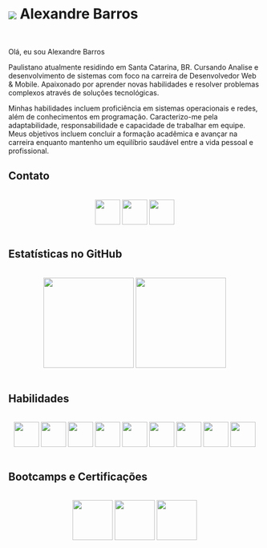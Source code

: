 <h1>
     <img align="center" src="https://github.com/AlexandreBarrosDev/portfolio/blob/main/public/alx-logo-zinc-200.svg">
     Alexandre Barros
</h1><br>

Olá, eu sou Alexandre Barros

Paulistano atualmente residindo em Santa Catarina, BR. Cursando Analise e desenvolvimento de sistemas com foco na carreira de Desenvolvedor Web & Mobile. Apaixonado por aprender novas habilidades e resolver problemas complexos através de soluções tecnológicas.

Minhas habilidades incluem proficiência em sistemas operacionais e redes, além de conhecimentos em programação. Caracterizo-me pela adaptabilidade, responsabilidade e capacidade de trabalhar em equipe. Meus objetivos incluem concluir a formação acadêmica e avançar na carreira enquanto mantenho um equilíbrio saudável entre a vida pessoal e profissional.<br>

## **Contato**

<div align='center' color='#fff'><br>
     <span><a href="alexandrebarros.dev@gmail.com" target="_blank"><img align="center" width='50px' height='50px' src="https://github.com/AlexandreBarrosDev/portfolio/blob/main/public/bx-envelope.svg"></a></span>
     <span><a href="https://www.linkedin.com/in/alexandrebarrosdev" target="_blank"><img align="center" width='50px' height='50px' src="https://github.com/AlexandreBarrosDev/portfolio/blob/main/public/bxl-linkedin-square.svg"></a></span>
     <span><a href="https://github.com/AlexandreBarrosDev" target="_blank"><img align="center" width='50px' height='50px' src="https://github.com/AlexandreBarrosDev/portfolio/blob/main/public/bxl-github.svg"></a></span>
</div><br>

## **Estatísticas no GitHub**

<div align="center"><br>
     <img height="180em" src="https://github-readme-stats.vercel.app/api?username=alexandrebarrosdev&theme=graywhite&show_icons=true&hide_border=true&count_private=true" />
     <img height="180em" src="https://github-readme-stats.vercel.app/api/top-langs/?username=alexandrebarrosdev&theme=graywhite&show_icons=true&hide_border=true&layout=compact" />
</div><br>

## **Habilidades**
<div align='center'><br>
     <span><img align="center" width='50px' height='50px' src="https://github.com/AlexandreBarrosDev/portfolio/blob/main/public/figma.svg"></span>
     <span><img align="center" width='50px' height='50px' src="https://github.com/AlexandreBarrosDev/portfolio/blob/main/public/git.svg"></span>
     <span><img align="center" width='50px' height='50px' src="https://github.com/AlexandreBarrosDev/portfolio/blob/main/public/html5.svg"></span>
     <span><img align="center" width='50px' height='50px' src="https://github.com/AlexandreBarrosDev/portfolio/blob/main/public/css3.svg"></span>
     <span><img align="center" width='50px' height='50px' src="https://github.com/AlexandreBarrosDev/portfolio/blob/main/public/tailwindcss.svg"></span>
     <span><img align="center" width='50px' height='50px' src="https://github.com/AlexandreBarrosDev/portfolio/blob/main/public/javascript.svg"></span>
     <span><img align="center" width='50px' height='50px' src="https://github.com/AlexandreBarrosDev/portfolio/blob/main/public/react.svg"></span>
     <span><img align="center" width='50px' height='50px' src="https://github.com/AlexandreBarrosDev/portfolio/blob/main/public/nextdotjs.svg"></span>
     <span><img align="center" width='50px' height='50px' src="https://github.com/AlexandreBarrosDev/portfolio/blob/main/public/typescript.svg"></span>
</div><br>

## **Bootcamps e Certificações**

<div align='center'><br>
     <a href="https://hermes.dio.me/certificates/1TVAHFWC.pdf" target="_blank"><img src="https://assets.dio.me/0JQqr8ZwT-UxlnECL_OiT33rG3DrDD_Lc1BCMsn_iso/f:webp/h:120/q:80/L3RyYWNrcy8zZjAzZTNmNS03Nzk1LTQ1NzktYTI1YS0wZTk1ODdlMGRmNzcucG5n"               height="80"></a>
     <a href="https://hermes.dio.me/certificates/KYHPKTND.pdf" target="_blank"><img src="https://assets.dio.me/_ImeVq2qMIfyFkoYC-epZ9o-1X9soGtq69WUykqhiL4/f:webp/h:120/q:80/L3RyYWNrcy81NWU3MDQwZi03NzViLTQ3ZTUtYThmYi02OWQwMDJjYTE3YTkucG5n"               height="80"></a>
     <a href="https://hermes.dio.me/certificates/MHFXIDNU.pdf" target="_blank"><img src="https://assets.dio.me/xEToxE9fgWwdB62arhyfnUPNNK42xbqSOzHNRpWtDxk/f:webp/h:120/q:80/L3RyYWNrcy8wYTY1YmE2MS1hOGZhLTQ2ZDktODhhYS1kYmViYjAyOTU4M2UucG5n"               height="80"></a>
</div><br>
